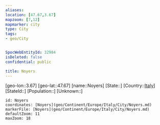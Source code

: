 ```yaml
---
aliases: 
location: [47.67,3.67]
mapzoom: [7,12] 
mapmarker: city 
type: City
tags:
- geo/City


SpocWebEntityId: 32984
isDeleted: false
confidential: public

title: Noyers
---
```

[geo-lon::3.67]
[geo-lat::47.67]
[name::Noyers]
[State::]
[Country::[Italy](geo/Continent/Europe/Italy.md)]
[StateId::]
[Population::]
[Unknown::]


```leaflet
id: Noyers
coordinates: [Noyers](geo/Continent/Europe/Italy/City/Noyers.md)
markerFile: [Noyers](geo/Continent/Europe/Italy/City/Noyers.md)
defaultZoom: 11 
maxZoom: 18
```


